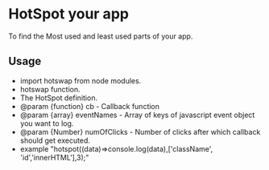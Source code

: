 # HotSpot your app
To find the Most used and least used parts of your app.

## Usage
* import hotswap from node modules. 
* hotswap function.
* The HotSpot definition.
* @param {function} cb - Callback function 
* @param {array} eventNames - Array of keys of javascript event object you want to log.
* @param {Number} numOfClicks - Number of clicks after which callback should get executed.
* example "hotspot((data)=>console.log(data),['className', 'id','innerHTML'],3);"
   
